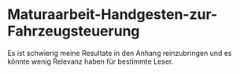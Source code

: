 # Maturaarbeit-Handgesten-zur-Fahrzeugsteuerung
Es ist schwierig meine Resultate in den Anhang reinzubringen und es könnte wenig Relevanz haben für bestimmte Leser.
